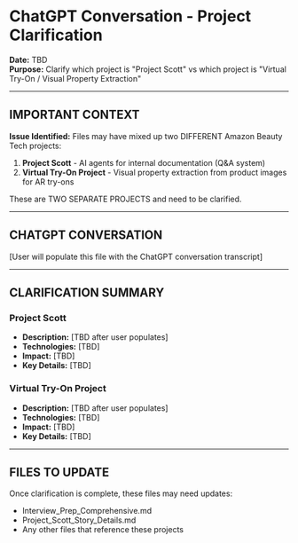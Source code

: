 # ChatGPT Conversation - Project Clarification

**Date:** TBD  
**Purpose:** Clarify which project is "Project Scott" vs which project is "Virtual Try-On / Visual Property Extraction"

---

## IMPORTANT CONTEXT

**Issue Identified:** Files may have mixed up two DIFFERENT Amazon Beauty Tech projects:
1. **Project Scott** - AI agents for internal documentation (Q&A system)
2. **Virtual Try-On Project** - Visual property extraction from product images for AR try-ons

These are TWO SEPARATE PROJECTS and need to be clarified.

---

## CHATGPT CONVERSATION

[User will populate this file with the ChatGPT conversation transcript]

---

## CLARIFICATION SUMMARY

### Project Scott
- **Description:** [TBD after user populates]
- **Technologies:** [TBD]
- **Impact:** [TBD]
- **Key Details:** [TBD]

### Virtual Try-On Project  
- **Description:** [TBD after user populates]
- **Technologies:** [TBD]
- **Impact:** [TBD]
- **Key Details:** [TBD]

---

## FILES TO UPDATE

Once clarification is complete, these files may need updates:
- Interview_Prep_Comprehensive.md
- Project_Scott_Story_Details.md
- Any other files that reference these projects


